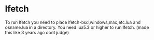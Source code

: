 # lfetch
To run lfetch you need to place lfetch-bsd,windows,mac,etc.lua and osname.lua in a directory. You need lua5.3 or higher to run lfetch.
(made this like 3 years ago dont judge)
